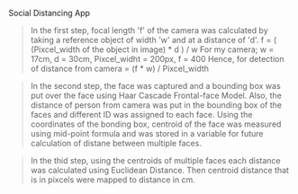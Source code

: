 Social Distancing App

> In the first step, focal length 'f' of the camera was calculated by taking a reference object of width 'w' and at a distance of 'd'.
     f = ( (Pixcel_width of the object in image) * d ) / w
  For my camera; w = 17cm, d = 30cm, Pixcel_widht = 200px, f = 400
  Hence, for detection of distance from camera = (f * w) / Pixcel_width

> In the second step, the face was captured and a bounding box was put over the face using Haar Cascade Frontal-face Model.
  Also, the distance of person from camera was put in the bounding box of the faces and different ID was assigned to each face.
  Using the coordinates of the bonding box, centroid of the face was measured using mid-point formula and was stored in a variable for future calculation of distane between multiple faces.
  
> In the thid step, using the centroids of multiple faces each distance was calculated using Euclidean Distance. Then centroid distance that is in pixcels were mapped to distance in cm.


